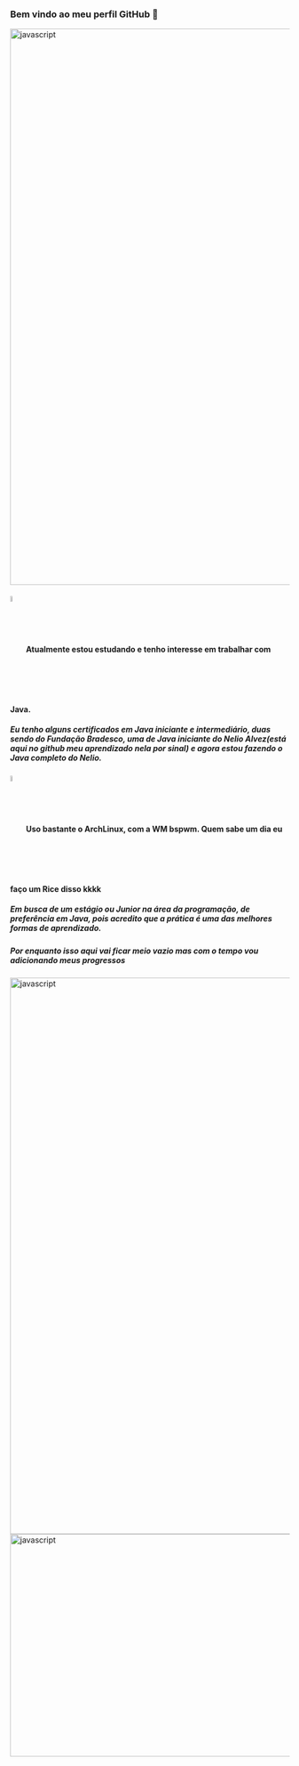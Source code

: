 <h3> Bem vindo ao meu perfil GitHub 👋</h3>

<img align="center" src="https://user-images.githubusercontent.com/73097560/115834477-dbab4500-a447-11eb-908a-139a6edaec5c.gif" alt="javascript" width="1000"/>
<h4><img src="https://cdn.jsdelivr.net/gh/devicons/devicon/icons/java/java-original-wordmark.svg" align="center" width = 5%; height = 5%> Atualmente estou estudando e tenho interesse em trabalhar com Java.</h4>
<h5>Eu tenho alguns certificados em Java iniciante e intermediário, duas sendo do Fundação Bradesco, uma de Java iniciante do Nelio Alvez(está aqui no github meu aprendizado nela por sinal) e agora estou fazendo o Java completo do Nelio. </h4>
<h4><img src="https://seeklogo.com/images/A/archlinux-logo-1159446C2C-seeklogo.com.png" align="center" width = 5%; height = 5%>
Uso bastante o ArchLinux, com a WM bspwm. Quem sabe um dia eu faço um Rice disso kkkk </h4>
<h5> Em busca de um estágio ou Junior na área da programação, de preferência em Java, pois acredito que a prática é uma das melhores formas de aprendizado. </4>

<h5>Por enquanto isso aqui vai ficar meio vazio mas com o tempo vou adicionando meus progressos</h3>

<img align="center" src="https://user-images.githubusercontent.com/73097560/115834477-dbab4500-a447-11eb-908a-139a6edaec5c.gif" alt="javascript" width="1000"/>


<img align="center" src="https://media.tenor.com/PkFNozAi-24AAAAC/futurama-philip-fry.gif" alt="javascript" width="1000" height="400"/>


<!---
Akom4n/Akom4n is a ✨ special ✨ repository because its `README.md` (this file) appears on your GitHub profile.
You can click the Preview link to take a look at your changes.
--->
